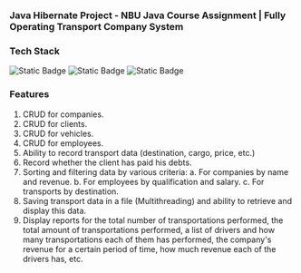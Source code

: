 ### Java Hibernate Project - NBU Java Course Assignment | Fully Operating Transport Company System

### Tech Stack
<p>
    <img alt="Static Badge" src="https://img.shields.io/badge/Hibernate-%E2%9C%93-yellow">
    <img alt="Static Badge" src="https://img.shields.io/badge/MySQL-%E2%9C%93-blue">
    <img alt="Static Badge" src="https://img.shields.io/badge/Java-%E2%9C%93-darkgrey">
</p>

### Features
1. CRUD for companies.
2. CRUD for clients.
3. CRUD for vehicles.
4. CRUD for employees.
5. Ability to record transport data (destination, cargo, price, etc.)
6. Record whether the client has paid his debts.
7. Sorting and filtering data by various criteria:
   a. For companies by name and revenue.
   b. For employees by qualification and salary.
   c. For transports by destination.
8. Saving transport data in a file (Multithreading) and ability to retrieve and
   display this data.
9. Display reports for the total number of transportations performed, the total amount of transportations performed, a list of drivers and how many transportations each of them has performed, the company's revenue for a certain period of time, how much revenue each of the drivers has, etc.